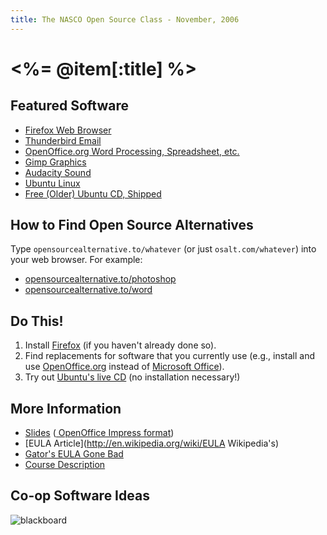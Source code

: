 ```yaml
---
title: The NASCO Open Source Class - November, 2006
---
```


# <%= @item[:title] %>

## Featured Software

- [Firefox Web Browser](http://www.mozilla.com/en-US/)
- [Thunderbird Email](http://www.mozilla.com/en-US/thunderbird/)
- [OpenOffice.org Word Processing, Spreadsheet, etc.](http://www.openoffice.org/)
- [Gimp Graphics](http://www.gimp.org/)
- [Audacity Sound](http://audacity.sourceforge.net/)
- [Ubuntu Linux](http://www.ubuntu.com/)
- [Free (Older) Ubuntu CD, Shipped](https://shipit.ubuntu.com/)

## How to Find Open Source Alternatives

 Type `opensourcealternative.to/whatever` (or just `osalt.com/whatever`) into your web browser.  For example:

- [ opensourcealternative.to/photoshop](http://opensourcealternative.to/photoshop )
- [ opensourcealternative.to/word](http://opensourcealternative.to/word )

## Do This!

 1. Install [Firefox](http://www.mozilla.com/en-US/ ) (if you haven't already done so).
 2. Find replacements for software that you currently use (e.g., install and use [OpenOffice.org](http://www.openoffice.org/) instead of [Microsoft Office](http://office.microsoft.com/)).
 3. Try out [Ubuntu's live CD](http://www.ubuntu.com/) (no installation necessary!)

## More Information

- [Slides](attachment:oss_and_coops.odp ) ([ OpenOffice Impress format](http://www.openoffice.org/product/impress.html))
- [EULA Article](http://en.wikipedia.org/wiki/EULA Wikipedia's)
- [Gator's EULA Gone Bad](http://www.benedelman.org/news/112904-1.html)
- [Course Description](http://nasco.coop/programs+&+services/nasco+institute/workshops/by+course+block.en.html#212)

## Co-op Software Ideas

![blackboard](http://wiki.ejinjue.org/NascoOpenSourceClass?action=AttachFile&do=get&target=blackboard.jpg)
